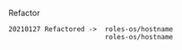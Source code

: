 Refactor
```
20210127 Refactored ->  roles-os/hostname
                        roles-os/hostname
```
